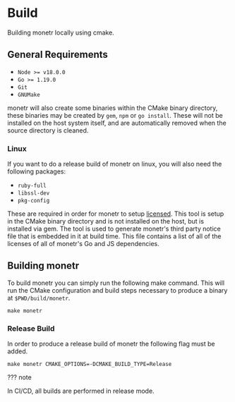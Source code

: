 # Build

Building monetr locally using cmake.

## General Requirements

- `Node >= v18.0.0`
- `Go >= 1.19.0`
- `Git`
- `GNUMake`

monetr will also create some binaries within the CMake binary directory, these binaries may be created by `gem`, `npm`
or `go install`. These will not be installed on the host system itself, and are automatically removed when the source
directory is cleaned.

### Linux

If you want to do a release build of monetr on linux, you will also need the following packages:

- `ruby-full`
- `libssl-dev`
- `pkg-config`

These are required in order for monetr to setup [licensed](https://github.com/github/licensed). This tool is setup in
the CMake binary directory and is not installed on the host, but is installed via gem. The tool is used to generate
monetr's third party notice file that is embedded in it at build time. This file contains a list of all of the licenses
of all of monetr's Go and JS dependencies.

## Building monetr

To build monetr you can simply run the following make command. This will run the CMake configuration and build steps
necessary to produce a binary at `$PWD/build/monetr`.

```shell title="Shell"
make monetr
```

### Release Build

In order to produce a release build of monetr the following flag must be added.

```shell title="Shell"
make monetr CMAKE_OPTIONS=-DCMAKE_BUILD_TYPE=Release
```

??? note

  In CI/CD, all builds are performed in release mode.


